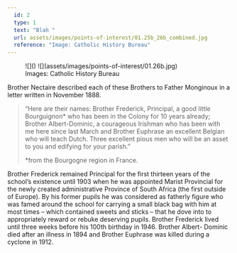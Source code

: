 ```yaml
---
  id: 2
  type: 1
  text: "Blah "
  url: assets/images/points-of-interest/01.25b_26b_combined.jpg
  reference: "Image: Catholic History Bureau"
---
```

<figure>![]() ![](assets/images/points-of-interest/01.26b.jpg)

<figcaption>Images: Catholic History Bureau</figcaption>

</figure>

Brother Nectaire described each of these Brothers to Father Monginoux in a letter written in November 1888.

> “Here are their names: Brother Frederick, Principal, a good little Bourguignon* who has been in the Colony for 10 years already; Brother Albert-Dominic, a courageous Irishman who has been with me here since last March and Brother Euphrase an excellent Belgian who will teach Dutch. Three excellent pious men who will be an asset to you and edifying for your parish.”
> 
> <footer>*from the Bourgogne region in France.</footer>

Brother Frederick remained Principal for the first thirteen years of the school’s existence until 1903 when he was appointed Marist Provincial for the newly created administrative Province of South Africa (the first outside of Europe). By his former pupils he was considered as fatherly figure who was famed around the school for carrying a small black bag with him at most times – which contained sweets and sticks – that he dove into to appropriately reward or rebuke deserving pupils. Brother Frederick lived until three weeks before his 100th birthday in 1946\. Brother Albert- Dominic died after an illness in 1894 and Brother Euphrase was killed during a cyclone in 1912.
        